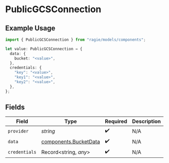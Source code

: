 # PublicGCSConnection

## Example Usage

```typescript
import { PublicGCSConnection } from "ragie/models/components";

let value: PublicGCSConnection = {
  data: {
    bucket: "<value>",
  },
  credentials: {
    "key": "<value>",
    "key1": "<value>",
    "key2": "<value>",
  },
};
```

## Fields

| Field                                                          | Type                                                           | Required                                                       | Description                                                    |
| -------------------------------------------------------------- | -------------------------------------------------------------- | -------------------------------------------------------------- | -------------------------------------------------------------- |
| `provider`                                                     | *string*                                                       | :heavy_check_mark:                                             | N/A                                                            |
| `data`                                                         | [components.BucketData](../../models/components/bucketdata.md) | :heavy_check_mark:                                             | N/A                                                            |
| `credentials`                                                  | Record<string, *any*>                                          | :heavy_check_mark:                                             | N/A                                                            |